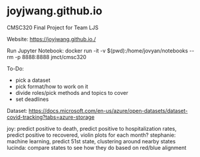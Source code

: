 # joyjwang.github.io
CMSC320 Final Project for Team LJS

Website: https://joyjwang.github.io./

Run Jupyter Notebook: docker run -it -v $(pwd):/home/jovyan/notebooks --rm -p 8888:8888 jmct/cmsc320

To-Do:
- pick a dataset
- pick format/how to work on it
- divide roles/pick methods and topics to cover
- set deadlines

Dataset:
https://docs.microsoft.com/en-us/azure/open-datasets/dataset-covid-tracking?tabs=azure-storage

joy: predict positive to death, predict positive to hospitalization rates, predict positive to recovered, violin plots for each month?
stephanie: machine learning, predict 51st state, clustering around nearby states
lucinda: compare states to see how they do based on red/blue alignment